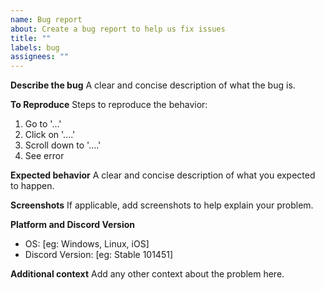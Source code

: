 ```yaml
---
name: Bug report
about: Create a bug report to help us fix issues
title: ""
labels: bug
assignees: ""
---
```


**Describe the bug**
A clear and concise description of what the bug is.

**To Reproduce**
Steps to reproduce the behavior:

1. Go to '...'
2. Click on '....'
3. Scroll down to '....'
4. See error

**Expected behavior**
A clear and concise description of what you expected to happen.

**Screenshots**
If applicable, add screenshots to help explain your problem.

**Platform and Discord Version**

-   OS: [eg: Windows, Linux, iOS]
-   Discord Version: [eg: Stable 101451]

**Additional context**
Add any other context about the problem here.
